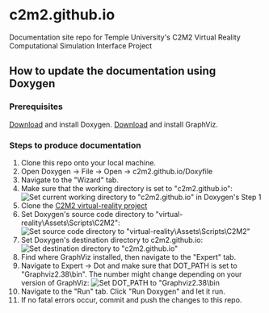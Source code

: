# c2m2.github.io
Documentation site repo for Temple University's C2M2 Virtual Reality Computational Simulation Interface Project

## How to update the documentation using Doxygen
### Prerequisites
[Download](https://www.doxygen.nl/download.html) and install Doxygen.
[Download](https://graphviz.org/download/) and install GraphViz.
### Steps to produce documentation
1. Clone this repo onto your local machine.
2. Open Doxygen -> File -> Open -> c2m2.github.io/Doxyfile
3. Navigate to the "Wizard" tab.
4. Make sure that the working directory is set to "c2m2.github.io":
![Set current working directory to "c2m2.github.io" in Doxygen's Step 1](https://github.com/c2m2/c2m2.github.io/blob/master/media/working_directory.PNG)
5. Clone the [C2M2 virtual-reality project](https://github.com/c2m2/virtual-reality)
6. Set Doxygen's source code directory to "virtual-reality\Assets\Scripts\C2M2":
![Set source code directory to "virtual-reality\Assets\Scripts\C2M2"](https://github.com/c2m2/c2m2.github.io/blob/master/media/source_directory.PNG)
7. Set Doxygen's destination directory to c2m2.github.io:
![Set destination directory to "c2m2.github.io"](https://github.com/c2m2/c2m2.github.io/blob/master/media/destination_directory.PNG)
8. Find where GraphViz installed, then navigate to the "Expert" tab.
9. Navigate to Expert -> Dot and make sure that DOT_PATH is set to "Graphviz2.38\bin". The number might change depending on your version of GraphViz:
![Set DOT_PATH to "Graphviz2.38\bin](https://github.com/c2m2/c2m2.github.io/blob/master/media/DOT_PATH.PNG)
9. Navigate to the "Run" tab. Click "Run Doxygen" and let it run.
10. If no fatal errors occur, commit and push the changes to this repo.
